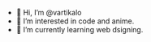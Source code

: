 - 👋 Hi, I’m @vartikalo
- 👀 I’m interested in code and anime.
- 🌱 I’m currently learning web dsigning.


<!---
vartikalo/vartikalo is a ✨ special ✨ repository because its `README.md` (this file) appears on your GitHub profile.
You can click the Preview link to take a look at your changes.
--->
